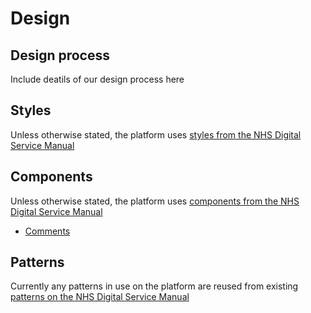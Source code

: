 # Design

## Design process

Include deatils of our design process here

## Styles
Unless otherwise stated, the platform uses [styles from the NHS Digital Service Manual](https://service-manual.nhs.uk/design-system/styles)

## Components
Unless otherwise stated, the platform uses [components from the NHS Digital Service Manual](https://service-manual.nhs.uk/design-system/components)

- [Comments](/components/comments.md) 

## Patterns
Currently any patterns in use on the platform are reused from existing [patterns on the NHS Digital Service Manual](https://service-manual.nhs.uk/design-system/patterns)
